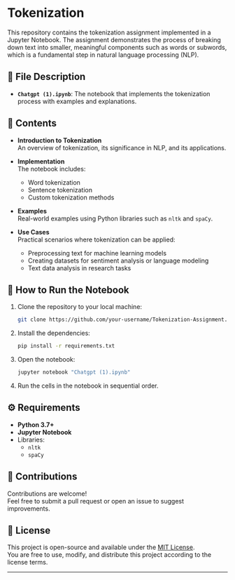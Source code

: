 # Tokenization 

This repository contains the tokenization assignment implemented in a Jupyter Notebook. The assignment demonstrates the process of breaking down text into smaller, meaningful components such as words or subwords, which is a fundamental step in natural language processing (NLP).

## 📄 File Description

- **`Chatgpt (1).ipynb`**: The notebook that implements the tokenization process with examples and explanations.

## 📂 Contents

- **Introduction to Tokenization**  
  An overview of tokenization, its significance in NLP, and its applications.

- **Implementation**  
  The notebook includes:
  - Word tokenization
  - Sentence tokenization
  - Custom tokenization methods

- **Examples**  
  Real-world examples using Python libraries such as `nltk` and `spaCy`.

- **Use Cases**  
  Practical scenarios where tokenization can be applied:
  - Preprocessing text for machine learning models
  - Creating datasets for sentiment analysis or language modeling
  - Text data analysis in research tasks

## 🚀 How to Run the Notebook

1. Clone the repository to your local machine:
   ```bash
   git clone https://github.com/your-username/Tokenization-Assignment.git
   ```
2. Install the dependencies:
   ```bash
   pip install -r requirements.txt
   ```
3. Open the notebook:
   ```bash
   jupyter notebook "Chatgpt (1).ipynb"
   ```
4. Run the cells in the notebook in sequential order.

## ⚙️ Requirements

- **Python 3.7+**
- **Jupyter Notebook**
- Libraries:
  - `nltk`
  - `spaCy`

## 🤝 Contributions

Contributions are welcome!  
Feel free to submit a pull request or open an issue to suggest improvements.

## 📜 License

This project is open-source and available under the [MIT License](LICENSE).  
You are free to use, modify, and distribute this project according to the license terms.

---

